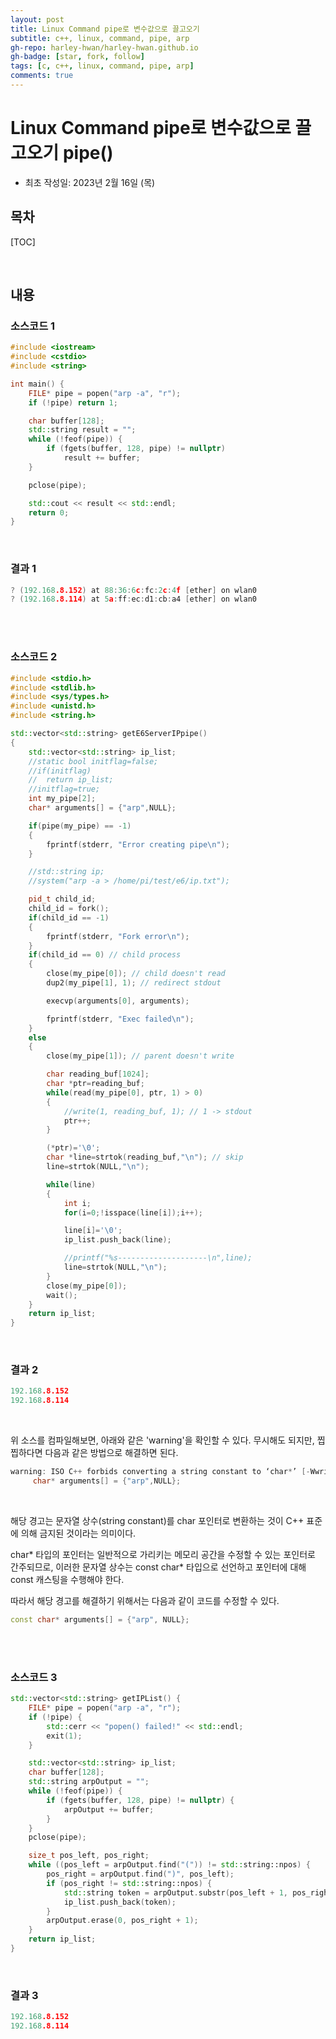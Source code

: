 ```yaml
---
layout: post
title: Linux Command pipe로 변수값으로 끌고오기
subtitle: c++, linux, command, pipe, arp
gh-repo: harley-hwan/harley-hwan.github.io
gh-badge: [star, fork, follow]
tags: [c, c++, linux, command, pipe, arp]
comments: true
---
```


# Linux Command pipe로 변수값으로 끌고오기 pipe()
- 최초 작성일: 2023년 2월 16일 (목)

## 목차

[TOC]

<br/>

## 내용

### 소스코드 1

```c++
#include <iostream>
#include <cstdio>
#include <string>

int main() {
    FILE* pipe = popen("arp -a", "r");
    if (!pipe) return 1;

    char buffer[128];
    std::string result = "";
    while (!feof(pipe)) {
        if (fgets(buffer, 128, pipe) != nullptr)
            result += buffer;
    }

    pclose(pipe);

    std::cout << result << std::endl;
    return 0;
}
```

</br>

### 결과 1

```c++
? (192.168.8.152) at 88:36:6c:fc:2c:4f [ether] on wlan0
? (192.168.8.114) at 5a:ff:ec:d1:cb:a4 [ether] on wlan0
```

<br/>

<br/>

### 소스코드 2

```c++
#include <stdio.h>
#include <stdlib.h>
#include <sys/types.h>
#include <unistd.h>
#include <string.h>

std::vector<std::string> getE6ServerIPpipe()
{
    std::vector<std::string> ip_list;
    //static bool initflag=false;
    //if(initflag)
    //	return ip_list;
    //initflag=true;
    int my_pipe[2];
    char* arguments[] = {"arp",NULL}; 

    if(pipe(my_pipe) == -1)
    {
        fprintf(stderr, "Error creating pipe\n");
    }

	//std::string ip;
	//system("arp -a > /home/pi/test/e6/ip.txt");

    pid_t child_id;
    child_id = fork();
    if(child_id == -1)
    {
        fprintf(stderr, "Fork error\n");
    }
    if(child_id == 0) // child process
    {
        close(my_pipe[0]); // child doesn't read
        dup2(my_pipe[1], 1); // redirect stdout

        execvp(arguments[0], arguments);

        fprintf(stderr, "Exec failed\n");
    }
    else
    {
        close(my_pipe[1]); // parent doesn't write

        char reading_buf[1024];
        char *ptr=reading_buf;
        while(read(my_pipe[0], ptr, 1) > 0)
        {
            //write(1, reading_buf, 1); // 1 -> stdout
            ptr++;
        }

        (*ptr)='\0';
        char *line=strtok(reading_buf,"\n"); // skip
        line=strtok(NULL,"\n");

        while(line)
        {
            int i;
            for(i=0;!isspace(line[i]);i++);

            line[i]='\0';
            ip_list.push_back(line);

            //printf("%s--------------------\n",line);
            line=strtok(NULL,"\n");
        }
        close(my_pipe[0]);
        wait();
    }
	return ip_list;
}
```

<br/>

### 결과 2

```c++
192.168.8.152
192.168.8.114
```

<br/>

위 소스를 컴파일해보면, 아래와 같은 'warning'을 확인할 수 있다. 무시해도 되지만, 찝찝하다면 다음과 같은 방법으로 해결하면 된다.

```c++
warning: ISO C++ forbids converting a string constant to ‘char*’ [-Wwrite-strings]
     char* arguments[] = {"arp",NULL}; 
```

<br/>

해당 경고는 문자열 상수(string constant)를 char 포인터로 변환하는 것이 C++ 표준에 의해 금지된 것이라는 의미이다.

char* 타입의 포인터는 일반적으로 가리키는 메모리 공간을 수정할 수 있는 포인터로 간주되므로, 이러한 문자열 상수는 const char* 타입으로 선언하고 포인터에 대해 const 캐스팅을 수행해야 한다.

따라서 해당 경고를 해결하기 위해서는 다음과 같이 코드를 수정할 수 있다.

```c++
const char* arguments[] = {"arp", NULL};
```

<br/>

<br/>

### 소스코드 3

```c++
std::vector<std::string> getIPList() {
    FILE* pipe = popen("arp -a", "r");
    if (!pipe) {
        std::cerr << "popen() failed!" << std::endl;
        exit(1);
    }

    std::vector<std::string> ip_list;
    char buffer[128];
    std::string arpOutput = "";
    while (!feof(pipe)) {
        if (fgets(buffer, 128, pipe) != nullptr) {
            arpOutput += buffer;
        }
    }
    pclose(pipe);

    size_t pos_left, pos_right;
    while ((pos_left = arpOutput.find("(")) != std::string::npos) {
        pos_right = arpOutput.find(")", pos_left);
        if (pos_right != std::string::npos) {
            std::string token = arpOutput.substr(pos_left + 1, pos_right - pos_left - 1);
            ip_list.push_back(token);
        }
        arpOutput.erase(0, pos_right + 1);
    }
    return ip_list;
}
```

<br/>

### 결과 3

```c++
192.168.8.152
192.168.8.114
```


